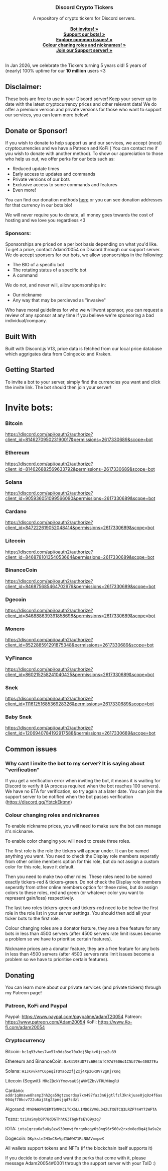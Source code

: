<br/>
<p align="center">
  <h3 align="center">Discord Crypto Tickers</h3>

  <p align="center">
    A repository of crypto tickers for Discord servers.
    <br/>
    <br/>
    <a href="https://github.com/AdamT20054/DiscordTickers#invite-bots"><strong>Bot invites! »</strong></a>
    <br/>
    <a href="https://github.com/AdamT20054/DiscordTickers#donate"><strong>Support our bots! »</strong></a>
    <br/>
    <a href="https://github.com/AdamT20054/DiscordTickers#common-issues"><strong>Explore common issues! »</strong></a>
    <br/>
    <a href="https://github.com/AdamT20054/DiscordTickers#colour-changing-roles-and-nicknames"><strong>Colour chaning roles and nicknames! »</strong></a>
    <br/>
    <a href="https://discord.gg/YbtckEktmn"><strong>Join our Support server! »</strong></a>
    <br/>
    <br/>
  </p>
</p>

In Jan 2026, we celebrate the Tickers turning 5 years old! 5 years of (nearly) 100% uptime for our **10 million** users <3

  
## Disclaimer:
These bots are free to use in your Discord server! Keep your server up to date with the latest cryptocurrency prices and other relevant data! We do offer a premium version and private versions for those who want to support our services, you can learn more below!


## Donate or Sponsor!

If you wish to donate to help support us and our services, we accept (most) cryptocurrencies and we have a Patreon and KoFi ( You can contact me if you wish to donate with another method). To show our appreciation to those who help us out, we offer perks for our bots such as:
- Reduced update times
- Early access to updates and commands
- Private versions of our bots
- Exclusive access to some commands and features
- Even more!

You can find our donation methods [here](https://github.com/AdamT20054/DiscordTickers#Donating) or you can see donation addresses for that currency in our bots bio!

We will never require you to donate, all money goes towards the cost of hosting and we love you regardless <3

### Sponsors:
Sponsorships are priced on a per bot basis depending on what you'd like. To get a price, contact Adam20054 on Discord through our support server.
We do accept sponsors for our bots, we allow sponsorships in the following:
- The BIO of a specific bot
- The rotating status of a specific bot
- A command

We do not, and never will, allow sponsorships in:
- Our nickname
- Any way that may be percieved as "invasive"
  
Who have moral guidelines for who we will/wont sponsor, you can request a review of any sponsor at any time if you believe we're sponsoring a bad individual/company.

## Built With

Built with Discord.js V13, price data is fetched from our local price database which aggrigates data from Coingecko and Kraken.

## Getting Started

To invite a bot to your server, simply find the currencies you want and click the invite link. The bot should then join your server!


# Invite bots:

### Bitcoin

https://discord.com/api/oauth2/authorize?client_id=814627095023190017&permissions=2617330689&scope=bot

### Ethereum

https://discord.com/api/oauth2/authorize?client_id=814626882569633792&permissions=2617330689&scope=bot

### Solana

https://discord.com/api/oauth2/authorize?client_id=905936051099566090&permissions=2617330689&scope=bot

### Cardano

https://discord.com/api/oauth2/authorize?client_id=847222619052048414&permissions=2617330689&scope=bot

### Litecoin

https://discord.com/api/oauth2/authorize?client_id=846878101354053664&permissions=2617330689&scope=bot

### BinanceCoin

https://discord.com/api/oauth2/authorize?client_id=846875685464702976&permissions=2617330689&scope=bot

### Dgecoin

https://discord.com/api/oauth2/authorize?client_id=846888639391858698&permissions=2617330689&scope=bot

### Monero

https://discord.com/api/oauth2/authorize?client_id=852288591291875348&permissions=2617330689&scope=bot

### VyFinance

https://discord.com/api/oauth2/authorize?client_id=860215258241040425&permissions=2617330689&scope=bot

### Snek

https://discord.com/api/oauth2/authorize?client_id=1116125168536928326&permissions=2617330689&scope=bot

### Baby Snek

https://discord.com/api/oauth2/authorize?client_id=1206940784192917588&permissions=2617330689&scope=bot


## Common issues

### Why cant I invite the bot to my server? It is saying about "verification"

If you get a verification error when inviting the bot, it means it is waiting for Discord to verify it (A process required when the bot reaches 100 servers). We have no ETA for verification, so try again at a later date. You can join the support server to be notified when the bot passes verification (https://discord.gg/YbtckEktmn)

### Colour changing roles and nicknames

To enable nickname prices, you will need to make sure the bot can manage it's nickname.

To enable color changing you will need to create three roles.

The first role is the role the tickers will appear under. It can be named anything you want. You need to check the Display role members seperatly from other online members option for this role, but do not assign a custom color for this role, leave it default.

Then you need to make two other roles. These roles need to be named exactly tickers-red & tickers-green. Do not check the Display role members seperatly from other online members option for these roles, but do assign colors to these roles, red and green (or whatever color you want to represent gain/loss) respectively.

The last two roles tickers-green and tickers-red need to be below the first role in the role list in your server settings. You should then add all your ticker bots to the first role.

Colour changing roles are a donator feature, they are a free feature for any bots in less than 4500 servers (after 4500 servers rate limit issues become a problem so we have to prioritise certain features). 

Nickname prices are a donator feature, they are a free feature for any bots in less than 4500 servers (after 4500 servers rate limit issues become a problem so we have to prioritise certain features).


## Donating
You can learn more about our private services (and private tickers) through my Patreon page!

### Patreon, KoFi and Paypal
Paypal: https://www.paypal.com/paypalme/adamT20054
Patreon: https://www.patreon.com/Adam20054
KoFi: https://www.Ko-fi.com/adam20054 

### Cryptocurrency
Bitcoin:
`bc1q93vhes7wv5ln9dz8se70u3dj5kpkv6jzsy2u39`

Ethereum and BinanceCoin:
`0xB419EdD77c6B64AfC97d7606d1C5b776e40027Ea`

Solana:
`H1JKvvk4YC6peqiTQYao2zfjZxj4XpzGRUV72gKjYKnq`

Litecoin (Segwit):
`MRoZBckYfmowsuUSjWVWEZbvVFRLWHngRU`

Cardano:
`addr1q8mswe8hsmp3hh2ga59gtzsqrdsa7xm497faz3n6jgtlfzl3knkjuae0jq9z4f6as904qf70kcv722u6aj3tg23pnsjqd7sdzl`

Algorand:
`MY6MWKFW2EMT5MPKCLTCX5LLIMDOZVVGLD42LTXGTCQ3LRZF74HY72WFTA`

Tezoz:
`tz1XaSmybQP78dDGThhtG3T6gNfsEYQ9yzq7`

IOTA:
`iota1qrzu6a5u8y8zw930enwjfmrqmkcqy6t8ng96r560v2rxdx8ed8q4j8a9a2e`

Dogecoin:
`DKpkste2H3mC8vVpZ3WKW71RLN8AVmmpwX`

All wallets support tokens and NFTs (if the blockchain itself supports it)

If you decide to donate and want the perks that come with it, please message Adam20054#0001 through the support server with your TxID :)




